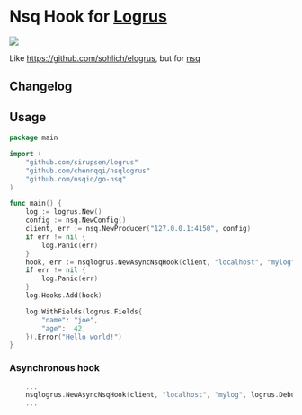 # Nsq Hook for [Logrus](https://github.com/sirupsen/logrus) 
<img src="https://travis-ci.org/chennqqi/nsqlogrus.svg?branch=master" />

Like <https://github.com/sohlich/elogrus>, but for [nsq](https://github.com/nsqio/go-nsq)

## Changelog

## Usage

```go
package main

import (
	"github.com/sirupsen/logrus"
	"github.com/chennqqi/nsqlogrus"
	"github.com/nsqio/go-nsq"
)

func main() {
	log := logrus.New()
	config := nsq.NewConfig()
	client, err := nsq.NewProducer("127.0.0.1:4150", config)
	if err != nil {
		log.Panic(err)
	}
	hook, err := nsqlogrus.NewAsyncNsqHook(client, "localhost", "mylog", logrus.DebugLevel)
	if err != nil {
		log.Panic(err)
	}
	log.Hooks.Add(hook)

	log.WithFields(logrus.Fields{
		"name": "joe",
		"age":  42,
	}).Error("Hello world!")
}
```

### Asynchronous hook

```go
	...
	nsqlogrus.NewAsyncNsqHook(client, "localhost", "mylog", logrus.DebugLevel)
	...
```
